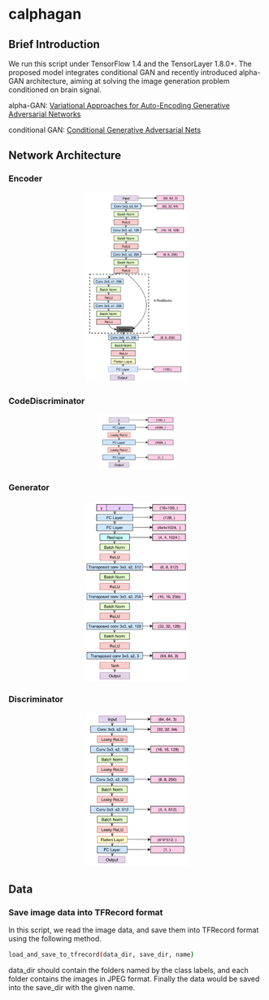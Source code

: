 # calphagan
## Brief Introduction
We run this script under TensorFlow 1.4 and the TensorLayer 1.8.0+. The proposed model integrates conditional GAN and recently introduced alpha-GAN architecture, aiming at solving the image generation problem conditioned on brain signal.

alpha-GAN: [Variational Approaches for Auto-Encoding Generative Adversarial Networks](https://arxiv.org/abs/1706.04987)

conditional GAN: [Conditional Generative Adversarial Nets](https://arxiv.org/abs/1411.1784)

## Network Architecture
### Encoder
<div align="center">
	<img src="imgs/encoder.png" width="40%" height="30%"/>
</div>
</a>

### CodeDiscriminator
<div align="center">
	<img src="imgs/codediscriminator.png" width="30%" height="30%"/>
</div>
</a>

### Generator
<div align="center">
	<img src="imgs/generator.png" width="40%" height="30%"/>
</div>
</a>

### Discriminator
<div align="center">
	<img src="imgs/discriminator.png" width="40%" height="30%"/>
</div>
</a>

## Data
### Save image data into TFRecord format
In this script, we read the image data, and save them into TFRecord format using the following method.
```bash
load_and_save_to_tfrecord(data_dir, save_dir, name)
```
data_dir should contain the folders named by the class labels, and each folder contains the images in JPEG format. Finally the data would be saved into the save_dir with the given name.

